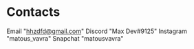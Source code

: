 # Contacts
Email "hhzdfd@gmail.com"
Discord "Max Dev#9125"
Instagram "matous_vavra"
Snapchat "matousvavra"
